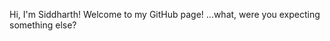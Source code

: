 Hi, I'm Siddharth! Welcome to my GitHub page!
...what, were you expecting something else?

<!---
siddhusathu20/siddhusathu20 is a ✨ special ✨ repository because its `README.md` (this file) appears on your GitHub profile.
You can click the Preview link to take a look at your changes.
--->
